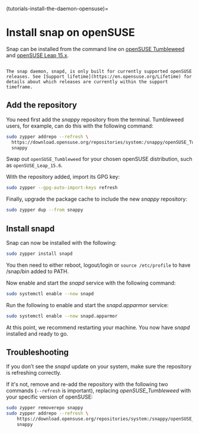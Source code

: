 (tutorials-install-the-daemon-opensuse)=
# Install snap on openSUSE

Snap can be installed from the command line on [openSUSE Tumbleweed](https://get.opensuse.org/tumbleweed/) and [openSUSE Leap 15.x](https://get.opensuse.org/leap/).


```{admonition} Older openSUSE releases

The snap daemon, snapd, is only built for currently supported openSUSE releases. See [Support lifetime](https://en.opensuse.org/Lifetime) for details about which releases are currently within the support timeframe.

```

## Add the repository

You need first add the *snappy* repository from the terminal. Tumbleweed users, for example, can do this with the following command:

```bash
sudo zypper addrepo --refresh \
  https://download.opensuse.org/repositories/system:/snappy/openSUSE_Tumbleweed \
  snappy
```

Swap out `openSUSE_Tumbleweed` for your chosen openSUSE distribution, such as `openSUSE_Leap_15.6`.

With the repository added, import its GPG key:

```bash
sudo zypper --gpg-auto-import-keys refresh
```

Finally, upgrade the package cache to include the new *snappy* repository:

```bash
sudo zypper dup --from snappy
```

## Install snapd

Snap can now be installed with the following:

```bash
sudo zypper install snapd
```

You then need to either reboot, logout/login or `source /etc/profile` to have /snap/bin added to PATH.

Now enable and start the *snapd* service with the following command:

```bash
sudo systemctl enable --now snapd
```

Run the following to enable and start the _snapd.apparmor_ service:

```bash
sudo systemctl enable --now snapd.apparmor
```

At this point, we recommend restarting your machine. You now have *snapd* installed and ready to go.

## Troubleshooting

If you don’t see the *snapd* update on your system, make sure the repository is refreshing correctly.

If it's not, remove and re-add the repository with the following two commands (`--refresh` is important), replacing *openSUSE_Tumbleweed* with your specific version of openSUSE:

```bash
sudo zypper removerepo snappy
sudo zypper addrepo --refresh \
    https://download.opensuse.org/repositories/system:/snappy/openSUSE_Tumbleweed \
    snappy
```

